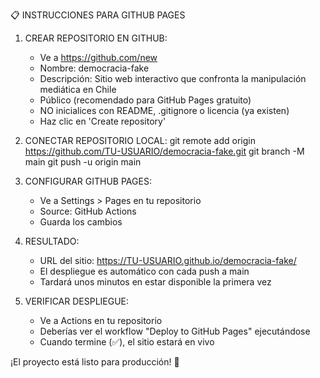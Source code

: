 📋 INSTRUCCIONES PARA GITHUB PAGES

1. CREAR REPOSITORIO EN GITHUB:
   - Ve a https://github.com/new
   - Nombre: democracia-fake
   - Descripción: Sitio web interactivo que confronta la manipulación mediática en Chile
   - Público (recomendado para GitHub Pages gratuito)
   - NO inicialices con README, .gitignore o licencia (ya existen)
   - Haz clic en 'Create repository'

2. CONECTAR REPOSITORIO LOCAL:
   git remote add origin https://github.com/TU-USUARIO/democracia-fake.git
   git branch -M main
   git push -u origin main

3. CONFIGURAR GITHUB PAGES:
   - Ve a Settings > Pages en tu repositorio
   - Source: GitHub Actions
   - Guarda los cambios

4. RESULTADO:
   - URL del sitio: https://TU-USUARIO.github.io/democracia-fake/
   - El despliegue es automático con cada push a main
   - Tardará unos minutos en estar disponible la primera vez

5. VERIFICAR DESPLIEGUE:
   - Ve a Actions en tu repositorio
   - Deberías ver el workflow "Deploy to GitHub Pages" ejecutándose
   - Cuando termine (✅), el sitio estará en vivo

¡El proyecto está listo para producción! 🚀
